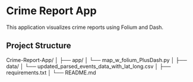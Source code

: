# Crime Report App

This application visualizes crime reports using Folium and Dash.

## Project Structure


Crime-Report-App/
│
├── app/
│ └── map_w_folium_PlusDash.py
│
├── data/
│ └── updated_parsed_events_data_with_lat_long.csv
│
├── requirements.txt
│
└── README.md

